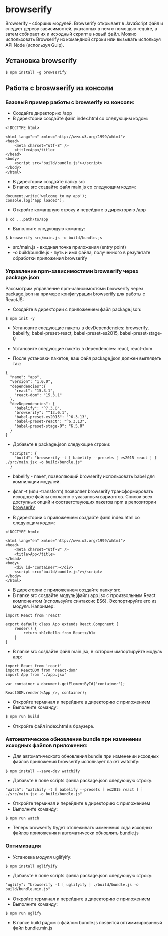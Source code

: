 ﻿# browserify 

Browserify - сборщик модулей. Browserify открывает в JavaScript файл и следует дереву зависимостей, указанных в нем с помощью require, а затем собирает их и исходный скрипт в новый файл. 
Можно использовать Browserify из командной строки или вызывать используя API Node (используя Gulp).

## Установка browserify 

```
$ npm install -g browserify
```

## Работа с broswserify из консоли 

### Базовый пример работы с browserify из консоли: 

* Создайте директорию /app
* В директории создайте файл index.html со следующим кодом: 

```
<!DOCTYPE html>

<html lang="en" xmlns="http://www.w3.org/1999/xhtml">
<head>
    <meta charset="utf-8" />
    <title>App</title>
</head>
<body>
    <script src="build/bundle.js"></script>
</body>
</html>
```

* В директории создайте папку src
* В папке src создайте файл main.js со следующим кодом: 

```
document.write('welcome to my app');
console.log('app loaded');
```

* Откройте командную строку и перейдите в директорию /app 

```
$ cd ...path/to/app
```

* Выполните следующую команду: 
```
$ browserify src/main.js -o build/bundle.js 
```

* src/main.js - входная точка приложения (entry point)
* -o build/bundle.js - путь и имя файла, полученного в результате обработки приложения browserify 

### Управление npm-зависимостями browserify через package.json 

Рассмотрим управление npm-зависимостями browserify через package.json на примере конфигурации browserify для работы с ReactJS: 

* Создайте в директории с приложением файл package.json: 

```
$ npm init -y
```

* Установите следующие пакеты в devDependencies: browserify, babelify, babel-preset-react, babel-preset-es2015, babel-preset-stage-0 
* Установите следующие пакеты в dependencies: react, react-dom 

* После установки пакетов, ваш файл package,json должен выглядеть так: 

```
{
  "name": "app",
  "version": "1.0.0", 
  "dependencies":{
    "react": "15.3.1",
    "react-dom": "15.3.1" 
  }, 
  "devDependencies": {
    "babelify": "^7.3.0",
    "browserify": "^13.0.1", 
    "babel-preset-es2015": "^6.3.13",
    "babel-preset-react": "^6.3.13", 
    "babel-preset-stage-0": "6.5.0"
  }
}

``` 
* Добавьте в package.json следующие строки: 

```
  "scripts": {
	"build": "browserify -t [ babelify --presets [ es2015 react ] ] ./src/main.jsx -o build/bundle.js" 
  } 
``` 

* babelify - пакет, позволяющий browserify использовать babel для компиляции модулей. 
* флаг -t (или -transform) позволяет browserify трансформировать исходные файлы согласно с указанным вариантов. Список всех доступных опций и соответствующих пакетов npm в репозитории [browserify](https://github.com/substack/node-browserify/wiki/list-of-transforms)  

* В директории с приложением создайте файл index.html со следующим кодом: 

```
<!DOCTYPE html>

<html lang="en" xmlns="http://www.w3.org/1999/xhtml">
<head>
    <meta charset="utf-8" />
    <title>App</title>
</head>
<body>
	<div id="container"></div>
    <script src="build/bundle.js"></script>
</body>
</html>
``` 

* В директории с приложением cоздайте папку src. 
* В папке src создайте модуль(файл) app.jsx с произвольным React компонентом (используйте синтаксис ES6). Экспортируйте его из модуля. Например: 

```
import React from 'react' 

export default class App extends React.Component {
	render() {
		return <h1>Hello from React</h1>
	}
}
```

* В папке src создайте файл main.jsx, в котором импортируйте модуль app: 
```
import React from 'react'
import ReactDOM from 'react-dom'  
import App from './app.jsx' 

var container = document.getElementById('container'); 

ReactDOM.render(<App />, container); 
```

* Откройте терминал и перейдите в директорию с приложением 
* Выполните команду: 
```
$ npm run build
``` 

* Откройте файл index.html в браузере. 

### Автоматическое обновление bundle при изменении исходных файлов приложения: 

* Для автоматического обновления bundle при изменении исходных файлов приложения browserify использует пакет watchify: 
```
$ npm install --save-dev watchify 
```
* Добавьте в поле scripts файла package.json следующую строку: 
```
"watch": "watchify -t [ babelify --presets [ es2015 react ] ] ./src/main.jsx -o build/bundle.js"
```

* Откройте терминал и перейдите в директорию с приложением 
* Выполните команду: 
```
$ npm run watch 
``` 
* Теперь browserify будет отслеживать изменения кода исходных файлов приложения и автоматически обновлять bundle.js 

### Оптимизация 

* Установка модуля uglifyify: 
```
$ npm install uglifyify
``` 

* Добавьте в поле scripts файла package.json следующую строку: 

```
"uglify": "browserify -t [ uglifyify ] ./build/bundle.js -o build/bundle.min.js"
```

* Откройте терминал и перейдите в директорию с приложением 
* Выполните команду: 

```
$ npm run uglify
```  

* В папке build рядом с файлом bundle.js появится оптимизированный файл bundle.min.js 